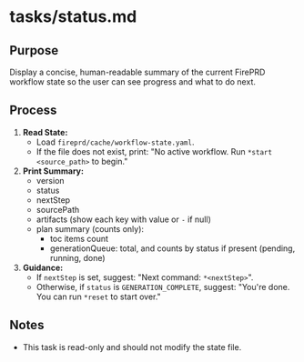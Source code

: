 # tasks/status.md

## Purpose
Display a concise, human-readable summary of the current FirePRD workflow state so the user can see progress and what to do next.

## Process
1. **Read State:**
   - Load `fireprd/cache/workflow-state.yaml`.
   - If the file does not exist, print: "No active workflow. Run `*start <source_path>` to begin."
2. **Print Summary:**
   - version
   - status
   - nextStep
   - sourcePath
   - artifacts (show each key with value or `-` if null)
   - plan summary (counts only):
     - toc items count
     - generationQueue: total, and counts by status if present (pending, running, done)
3. **Guidance:**
   - If `nextStep` is set, suggest: "Next command: `*<nextStep>`".
   - Otherwise, if `status` is `GENERATION_COMPLETE`, suggest: "You're done. You can run `*reset` to start over."

## Notes
- This task is read-only and should not modify the state file.
